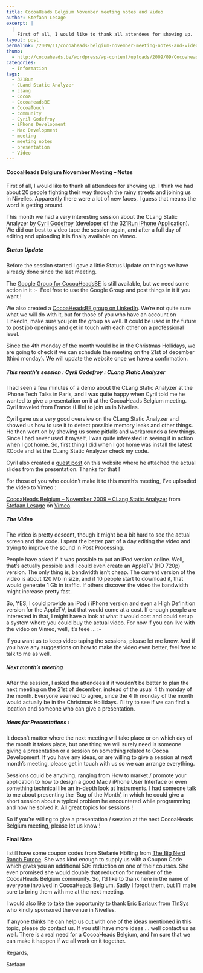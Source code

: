```yaml
---
title: CocoaHeads Belgium November meeting notes and Video
author: Stefaan Lesage
excerpt: |
  |
    First of all, I would like to thank all attendees for showing up.  I think we had about 20 people fighting their way through the rainy streets and joining us in Nivelles.  Apparently there were a lot of new faces, I guess that means the word is getting around.
layout: post
permalink: /2009/11/cocoaheads-belgium-november-meeting-notes-and-video/
thumb:
  - http://cocoaheads.be/wordpress/wp-content/uploads/2009/09/CocoaheadsBE.png
categories:
  - Information
tags:
  - 321Run
  - CLand Static Analyzer
  - clang
  - Cocoa
  - CocoaHeadsBE
  - CocoaTouch
  - community
  - Cyril Godefroy
  - iPhone Development
  - Mac Development
  - meeting
  - meeting notes
  - presentation
  - Video
---
```

#### CocoaHeads Belgium November Meeting &#8211; Notes

First of all, I would like to thank all attendees for showing up. I think we had about 20 people fighting their way through the rainy streets and joining us in Nivelles. Apparently there were a lot of new faces, I guess that means the word is getting around.

This month we had a very interesting session about the CLang Static Analyzer by [Cyril Godefroy][1] (developer of the [321Run iPhone Application][2]). We did our best to video tape the session again, and after a full day of editing and uploading it is finally available on Vimeo.

##### Status Update

Before the session started I gave a little Status Update on things we have already done since the last meeting. 

The [Google Group for CocoaHeadsBE][3] is still available, but we need some action in it <img src="http://cocoaheads.be/wordpress/wp-includes/images/smilies/simple-smile.png" alt=":-)" class="wp-smiley" style="height: 1em; max-height: 1em;" /> Feel free to use the Google Group and post things in it if you want !

We also created a [CocoaHeadsBE group on LinkedIn][4]. We&#8217;re not quite sure what we will do with it, but for those of you who have an account on LinkedIn, make sure you join the group as well. It could be used in the future to post job openings and get in touch with each other on a professional level.

Since the 4th monday of the month would be in the Christmas Hollidays, we are going to check if we can schedule the meeting on the 21st of december (third monday). We will update the website once we have a confirmation.

##### This month&#8217;s session : Cyril Godefroy : CLang Static Analyzer

I had seen a few minutes of a demo about the CLang Static Analyzer at the iPhone Tech Talks in Paris, and I was quite happy when Cyril told me he wanted to give a presentation on it at the CocoaHeads Belgium meeting. Cyril traveled from France (Lille) to join us in Nivelles. 

Cyril gave us a very good overview on the CLang Static Analyzer and showed us how to use it to detect possible memory leaks and other things. He then went on by showing us some pitfalls and workarounds a few things. Since I had never used it myself, I was quite interested in seeing it in action when I got home. So, first thing I did when I got home was install the latest XCode and let the CLang Static Analyzer check my code.

Cyril also created a [guest post][5] on this website where he attached the actual slides from the presentation. Thanks for that !

For those of you who couldn&#8217;t make it to this month&#8217;s meeting, I&#8217;ve uploaded the video to Vimeo :

[CocoaHeads Belgium &#8211; November 2009 &#8211; CLang Static Analyzer][6] from [Stefaan Lesage][7] on [Vimeo][8].

##### The Video

The video is pretty descent, though it might be a bit hard to see the actual screen and the code. I spent the better part of a day editing the video and trying to improve the sound in Post Processing.

People have asked if it was possible to put an iPod version online. Well, that&#8217;s actually possible and I could even create an AppleTV (HD 720p) version. The only thing is, bandwidth isn&#8217;t cheap. The current version of the video is about 120 Mb in size, and if 10 people start to download it, that would generate 1 Gb in traffic. If others discover the video the bandwidth might increase pretty fast.

So, YES, I could provide an iPod / iPhone version and even a High Definition version for the AppleTV, but that would come at a cost. If enough people are interested in that, I might have a look at what it would cost and could setup a system where you could buy the actual video. For now if you can live with the video on Vimeo, well, it&#8217;s feee &#8230; <img src="http://cocoaheads.be/wordpress/wp-includes/images/smilies/simple-smile.png" alt=":-)" class="wp-smiley" style="height: 1em; max-height: 1em;" />

If you want us to keep video taping the sessions, please let me know. And if you have any suggestions on how to make the video even better, feel free to talk to me as well.

##### Next month&#8217;s meeting

After the session, I asked the attendees if it wouldn&#8217;t be better to plan the next meeting on the 21st of december, instead of the usual 4 th monday of the month. Everyone seemed to agree, since the 4 th monday of the month would actually be in the Christmas Hollidays. I&#8217;ll try to see if we can find a location and someone who can give a presentation.

##### Ideas for Presentations :

It doesn&#8217;t matter where the next meeting will take place or on which day of the month it takes place, but one thing we will surely need is someone giving a presentation or a session on something related to Cocoa Development. If you have any ideas, or are willing to give a session at next month&#8217;s meeting, please get in touch with us so we can arrange everything.

Sessions could be anything, ranging from How to market / promote your application to how to design a good Mac / iPhone User Interface or even something technical like an in-depth look at Instruments. I had someone talk to me about presenting the &#8216;Bug of the Month&#8217;, in which he could give a short session about a typical problem he encountered while programming and how he solved it. All great topics for sessions !

So if you&#8217;re willing to give a presentation / session at the next CocoaHeads Belgium meeting, please let us know !

#### Final Note

I still have some coupon codes from Stefanie Höfling from [The Big Nerd Ranch Europe][9]. She was kind enough to supply us with a Coupon Code which gives you an additional 50€ reduction on one of their courses. She even promised she would double that reduction for member of the CocoaHeads Belgium community. So, I&#8217;d like to thank here in the name of everyone involved in CocoaHeads Belgium. Sadly I forgot them, but I&#8217;ll make sure to bring them with me at the next meeting.

I would also like to take the opportunity to thank [Eric Bariaux][10] from [TInSys][11] who kindly sponsored the venue in Nivelles.

If anyone thinks he can help us out with one of the ideas mentioned in this topic, please do contact us. If you still have more ideas &#8230; well contact us as well. There is a real need for a CocoaHeads Belgium, and I&#8217;m sure that we can make it happen if we all work on it together.

Regards,

Stefaan

 [1]: http://twitter.com/Cgodefroy
 [2]: http://iphone.ecomposite.fr/en/
 [3]: http://groups.google.com/group/cocoaheadsbe
 [4]: http://www.linkedin.com/groups?gid=2342382&trk=hb_side_g
 [5]: http://cocoaheads.be/wordpress/2009/11/get-better-code-with-the-clang-static-analyzer/
 [6]: http://vimeo.com/7848544
 [7]: http://vimeo.com/user723165
 [8]: http://vimeo.com
 [9]: http://www.dreamteam-events.com/bnr/
 [10]: http://twitter.com/ebariaux
 [11]: http://www.tinsys.com/fr/Main.html